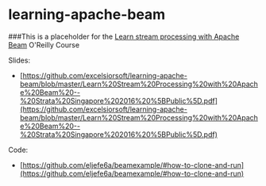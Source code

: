 # learning-apache-beam

###This is a placeholder for the [Learn stream processing with Apache Beam]([https://www.safaribooksonline.com/learning-paths/learning-path-apache/9781491995228/9781491976166-video301620) O'Reilly Course

Slides: 

- [https://github.com/excelsiorsoft/learning-apache-beam/blob/master/Learn%20Stream%20Processing%20with%20Apache%20Beam%20--%20Strata%20Singapore%202016%20%5BPublic%5D.pdf](https://github.com/excelsiorsoft/learning-apache-beam/blob/master/Learn%20Stream%20Processing%20with%20Apache%20Beam%20--%20Strata%20Singapore%202016%20%5BPublic%5D.pdf)

Code:

- [https://github.com/eljefe6a/beamexample/#how-to-clone-and-run](https://github.com/eljefe6a/beamexample/#how-to-clone-and-run) 
